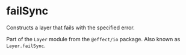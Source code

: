 # failSync

Constructs a layer that fails with the specified error.

Part of the `Layer` module from the `@effect/io` package. Also known as `Layer.failSync`.
